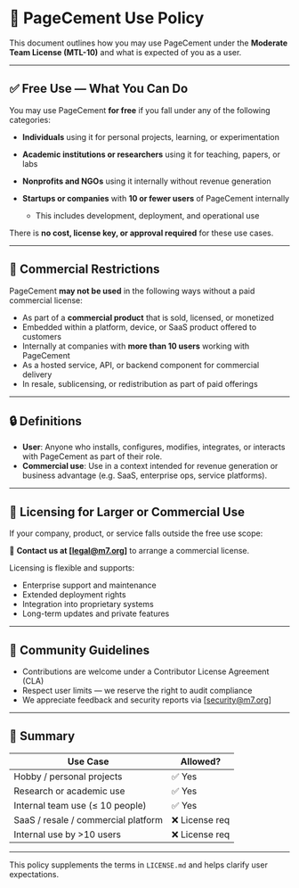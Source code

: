 # 📘 PageCement Use Policy

This document outlines how you may use PageCement under the **Moderate Team License (MTL-10)** and what is expected of you as a user.

---

## ✅ Free Use — What You Can Do

You may use PageCement **for free** if you fall under any of the following categories:

* **Individuals** using it for personal projects, learning, or experimentation
* **Academic institutions or researchers** using it for teaching, papers, or labs
* **Nonprofits and NGOs** using it internally without revenue generation
* **Startups or companies** with **10 or fewer users** of PageCement internally

  * This includes development, deployment, and operational use

There is **no cost, license key, or approval required** for these use cases.

---

## 🚫 Commercial Restrictions

PageCement **may not be used** in the following ways without a paid commercial license:

* As part of a **commercial product** that is sold, licensed, or monetized
* Embedded within a platform, device, or SaaS product offered to customers
* Internally at companies with **more than 10 users** working with PageCement
* As a hosted service, API, or backend component for commercial delivery
* In resale, sublicensing, or redistribution as part of paid offerings

---

## 🔒 Definitions

* **User**: Anyone who installs, configures, modifies, integrates, or interacts with PageCement as part of their role.
* **Commercial use**: Use in a context intended for revenue generation or business advantage (e.g. SaaS, enterprise ops, service platforms).

---

## 💼 Licensing for Larger or Commercial Use

If your company, product, or service falls outside the free use scope:

📩 **Contact us at \[[legal@m7.org](mailto:legal@m7.org)]** to arrange a commercial license.

Licensing is flexible and supports:

* Enterprise support and maintenance
* Extended deployment rights
* Integration into proprietary systems
* Long-term updates and private features

---

## 🤝 Community Guidelines

* Contributions are welcome under a Contributor License Agreement (CLA)
* Respect user limits — we reserve the right to audit compliance
* We appreciate feedback and security reports via \[[security@m7.org](mailto:security@m7.org)]

---

## 📝 Summary

| Use Case                            | Allowed?      |
| ----------------------------------- | ------------- |
| Hobby / personal projects           | ✅ Yes         |
| Research or academic use            | ✅ Yes         |
| Internal team use (≤ 10 people)     | ✅ Yes         |
| SaaS / resale / commercial platform | ❌ License req |
| Internal use by >10 users           | ❌ License req |

---

This policy supplements the terms in `LICENSE.md` and helps clarify user expectations.
